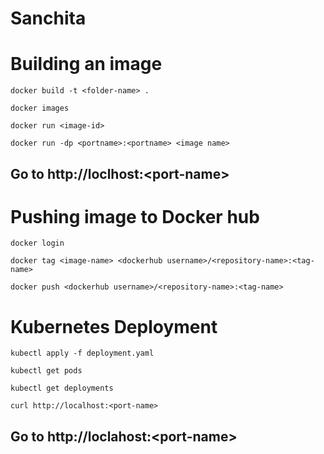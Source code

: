 # Sanchita
# Building an image
```
docker build -t <folder-name> .
```
```
docker images
```
```
docker run <image-id>
```
```
docker run -dp <portname>:<portname> <image name>
```
  ## Go to http://loclhost:<port-name\>
# Pushing image to Docker hub
```
docker login
```
```
docker tag <image-name> <dockerhub username>/<repository-name>:<tag-name>
```
```
docker push <dockerhub username>/<repository-name>:<tag-name>
```
# Kubernetes Deployment
```
kubectl apply -f deployment.yaml
```
```
kubectl get pods
```
 ```
kubectl get deployments
```
```
curl http://localhost:<port-name>
```
  ## Go to http://loclahost:<port-name\>
  

